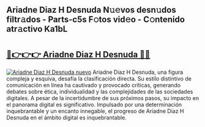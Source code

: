 ## Ariadne Diaz H Desnuda N𝚞𝚎vos desn𝚞dos filtr𝚊dos - Parts-c5s F𝚘tos vid𝚎o - C𝚘ntenido atr𝚊ctivo Ka1bL

# <h2><a href="http://mb3liiu.tromn.icu/?c=Ariadne+Diaz+H+Desnuda">🔗👉👉👉 Ariadne Diaz H Desnuda 🔗🔗</a></h2>

[![Ariadne Diaz H Desnuda nuevo](https://i.imgur.com/pEAQMta.gif)](http://mb3liiu.tromn.icu/?c=Ariadne+Diaz+H+Desnuda)
Ariadne Diaz H Desnuda, una figura compleja y esquiva, desafía la clasificación directa. Su estilo distintivo de comunicación en línea ha cautivado y provocado críticas, generando debates sobre ética, individualidad y las complejidades de las sociedades digitales. A pesar de la incertidumbre de sus próximos pasos, su impacto en el panorama digital es significativo. Impulsado por una determinación inquebrantable y un encanto innegable, el progreso de Ariadne Diaz H Desnuda en el ámbito digital es inquebrantable.
